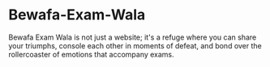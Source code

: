 # Bewafa-Exam-Wala
Bewafa Exam Wala is not just a website; it's a refuge where you can share your triumphs, console each other in moments of defeat, and bond over the rollercoaster of emotions that accompany exams. 
